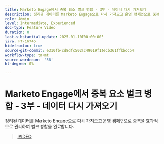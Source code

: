 ```yaml
---
title: Marketo Engage에서 중복 요소 벌크 병합 - 3부 - 데이터 다시 가져오기
description: 정리된 데이터를 Marketo Engage으로 다시 가져오고 운영 캠페인으로 중복을 효과적으로 관리하여 벌크 병합을 완료합니다.
role: Admin
level: Intermediate, Experienced
doc-type: Feature Video
duration: 0
last-substantial-update: 2025-01-10T00:00:00Z
jira: KT-16745
hidefromtoc: true
source-git-commit: e310fb4cd8dfc502ac49019f12ecb361ffbbccb4
workflow-type: tm+mt
source-wordcount: '58'
ht-degree: 0%

---
```



# Marketo Engage에서 중복 요소 벌크 병합 - 3부 - 데이터 다시 가져오기

정리된 데이터를 Marketo Engage으로 다시 가져오고 운영 캠페인으로 중복을 효과적으로 관리하여 벌크 병합을 완료합니다.

>[!VIDEO](https://video.tv.adobe.com/v/3452754/?learn=on&enablevpops&captions=kor)
